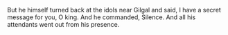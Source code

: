But he himself turned back at the idols near Gilgal and said, I have a secret message for you, O king. And he commanded, Silence. And all his attendants went out from his presence.
